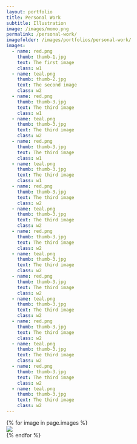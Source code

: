 ```yaml
---
layout: portfolio
title: Personal Work
subtitle: Illustration
image: /images/momo.png
permalink: /personal-work/
imagefolder: /images/portfolios/personal-work/
images:
  - name: red.png
    thumb: thumb-1.jpg
    text: The first image
    class: w1
  - name: teal.png	
    thumb: thumb-2.jpg
    text: The second image
    class: w2
  - name: red.png
    thumb: thumb-3.jpg
    text: The third image
    class: w1
  - name: teal.png
    thumb: thumb-3.jpg
    text: The third image
    class: w2
  - name: red.png
    thumb: thumb-3.jpg
    text: The third image
    class: w1
  - name: teal.png
    thumb: thumb-3.jpg
    text: The third image
    class: w1
  - name: red.png
    thumb: thumb-3.jpg
    text: The third image
    class: w2
  - name: teal.png
    thumb: thumb-3.jpg
    text: The third image
    class: w2
  - name: red.png
    thumb: thumb-3.jpg
    text: The third image
    class: w2
  - name: teal.png
    thumb: thumb-3.jpg
    text: The third image
    class: w2
  - name: red.png
    thumb: thumb-3.jpg
    text: The third image
    class: w2
  - name: teal.png
    thumb: thumb-3.jpg
    text: The third image
    class: w2
  - name: red.png
    thumb: thumb-3.jpg
    text: The third image
    class: w2
  - name: teal.png
    thumb: thumb-3.jpg
    text: The third image
    class: w2
  - name: red.png
    thumb: thumb-3.jpg
    text: The third image
    class: w2
  - name: teal.png
    thumb: thumb-3.jpg
    text: The third image
    class: w2
---
```


<div class="container">
    <div class="gutter-sizer"></div>
    <div class="grid-sizer"></div>
	  {% for image in page.images %}
	  <div class="item {{image.class}} three columns">
	  		<img src="{{page.imagefolder}}{{image.name}}">
  	</div>
	  {% endfor %}
</div>

<script src="https://ajax.googleapis.com/ajax/libs/jquery/2.1.3/jquery.min.js"></script>
<script src="/js/packery.pkgd.min.js"></script>
<script src="/js/imagesloaded.pkgd.min.js"></script>
<script type="text/javascript">
				
	// var $container = $('.container');
  
 //  $container.packery({
 //  	itemSelector: '.item',
 //  	  gutter: 0,
	// 	  "columnWidth": 0,
	// 	  "rowHeight": 0
	// }); 

</script>